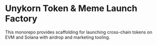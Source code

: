 # Unykorn Token & Meme Launch Factory

This monorepo provides scaffolding for launching cross-chain tokens on EVM and Solana with airdrop and marketing tooling.
